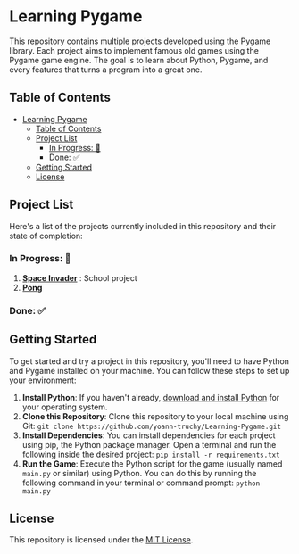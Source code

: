 # Learning Pygame

This repository contains multiple projects developed using the Pygame library. Each project aims to implement famous old games using the Pygame game engine. The goal is to learn about Python, Pygame, and every features that turns a program into a great one. 

## Table of Contents

- [Learning Pygame](#learning-pygame)
  - [Table of Contents](#table-of-contents)
  - [Project List](#project-list)
    - [In Progress: 🚧](#in-progress-)
    - [Done: ✅](#done-)
  - [Getting Started](#getting-started)
  - [License](#license)

## Project List

Here's a list of the projects currently included in this repository and their state of completion:

### In Progress: 🚧
1. **[Space Invader](space_invader/README.md)** : School project 
2. **[Pong](pong/README.md)**

### Done: ✅


## Getting Started

To get started and try a project in this repository, you'll need to have Python and Pygame installed on your machine. You can follow these steps to set up your environment:

1. **Install Python**: If you haven't already, [download and install Python](https://www.python.org/downloads/) for your operating system.
2. **Clone this Repository**: Clone this repository to your local machine using Git:
`git clone https://github.com/yoann-truchy/Learning-Pygame.git`
3. **Install Dependencies**: You can install dependencies for each project using pip, the Python package manager. Open a terminal and run the following inside the desired project:
`pip install -r requirements.txt`
4. **Run the Game**: Execute the Python script for the game (usually named `main.py` or similar) using Python. You can do this by running the following command in your terminal or command prompt:
`python main.py`

## License

This repository is licensed under the [MIT License](LICENSE).